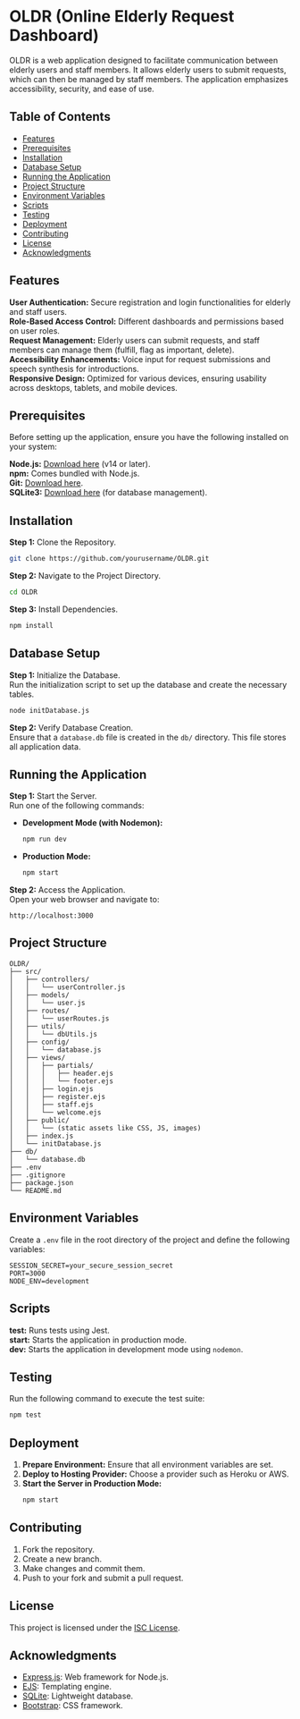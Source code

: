 # OLDR (Online Elderly Request Dashboard)

OLDR is a web application designed to facilitate communication between elderly users and staff members. It allows elderly users to submit requests, which can then be managed by staff members. The application emphasizes accessibility, security, and ease of use.

## Table of Contents

- [Features](#features)
- [Prerequisites](#prerequisites)
- [Installation](#installation)
- [Database Setup](#database-setup)
- [Running the Application](#running-the-application)
- [Project Structure](#project-structure)
- [Environment Variables](#environment-variables)
- [Scripts](#scripts)
- [Testing](#testing)
- [Deployment](#deployment)
- [Contributing](#contributing)
- [License](#license)
- [Acknowledgments](#acknowledgments)

## Features

**User Authentication:** Secure registration and login functionalities for elderly and staff users.  
**Role-Based Access Control:** Different dashboards and permissions based on user roles.  
**Request Management:** Elderly users can submit requests, and staff members can manage them (fulfill, flag as important, delete).  
**Accessibility Enhancements:** Voice input for request submissions and speech synthesis for introductions.  
**Responsive Design:** Optimized for various devices, ensuring usability across desktops, tablets, and mobile devices.

## Prerequisites

Before setting up the application, ensure you have the following installed on your system:

**Node.js:** [Download here](https://nodejs.org/en/download/) (v14 or later).  
**npm:** Comes bundled with Node.js.  
**Git:** [Download here](https://git-scm.com/downloads).  
**SQLite3:** [Download here](https://www.sqlite.org/download.html) (for database management).

## Installation

**Step 1:** Clone the Repository.  
```bash
git clone https://github.com/yourusername/OLDR.git
```

**Step 2:** Navigate to the Project Directory.  
```bash
cd OLDR
```

**Step 3:** Install Dependencies.  
```bash
npm install
```

## Database Setup

**Step 1:** Initialize the Database.  
Run the initialization script to set up the database and create the necessary tables.
```bash
node initDatabase.js
```

**Step 2:** Verify Database Creation.  
Ensure that a `database.db` file is created in the `db/` directory. This file stores all application data.

## Running the Application

**Step 1:** Start the Server.  
Run one of the following commands:

- **Development Mode (with Nodemon):**  
  ```bash
  npm run dev
  ```

- **Production Mode:**  
  ```bash
  npm start
  ```

**Step 2:** Access the Application.  
Open your web browser and navigate to:  
```
http://localhost:3000
```

## Project Structure

```
OLDR/
├── src/
│   ├── controllers/
│   │   └── userController.js
│   ├── models/
│   │   └── user.js
│   ├── routes/
│   │   └── userRoutes.js
│   ├── utils/
│   │   └── dbUtils.js
│   ├── config/
│   │   └── database.js
│   ├── views/
│   │   ├── partials/
│   │   │   ├── header.ejs
│   │   │   └── footer.ejs
│   │   ├── login.ejs
│   │   ├── register.ejs
│   │   ├── staff.ejs
│   │   └── welcome.ejs
│   ├── public/
│   │   └── (static assets like CSS, JS, images)
│   ├── index.js
│   └── initDatabase.js
├── db/
│   └── database.db
├── .env
├── .gitignore
├── package.json
└── README.md
```

## Environment Variables

Create a `.env` file in the root directory of the project and define the following variables:

```env
SESSION_SECRET=your_secure_session_secret
PORT=3000
NODE_ENV=development
```

## Scripts

**test:** Runs tests using Jest.  
**start:** Starts the application in production mode.  
**dev:** Starts the application in development mode using `nodemon`.

## Testing

Run the following command to execute the test suite:
```bash
npm test
```

## Deployment

1. **Prepare Environment:** Ensure that all environment variables are set.  
2. **Deploy to Hosting Provider:** Choose a provider such as Heroku or AWS.  
3. **Start the Server in Production Mode:**  
   ```bash
   npm start
   ```

## Contributing

1. Fork the repository.  
2. Create a new branch.  
3. Make changes and commit them.  
4. Push to your fork and submit a pull request.

## License

This project is licensed under the [ISC License](https://opensource.org/licenses/ISC).

## Acknowledgments

- [Express.js](https://expressjs.com/): Web framework for Node.js.  
- [EJS](https://ejs.co/): Templating engine.  
- [SQLite](https://www.sqlite.org/index.html): Lightweight database.  
- [Bootstrap](https://getbootstrap.com/): CSS framework.  
